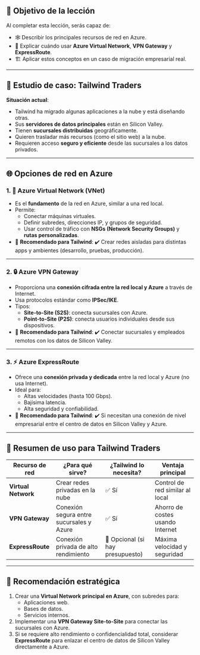 

## 🧭 **Objetivo de la lección**
Al completar esta lección, serás capaz de:
- 🕸️ Describir los principales recursos de red en Azure.
- 🔐 Explicar cuándo usar **Azure Virtual Network**, **VPN Gateway** y **ExpressRoute**.
- 🏗️ Aplicar estos conceptos en un caso de migración empresarial real.

---

## 🧪 **Estudio de caso: Tailwind Traders**
**Situación actual**:
- Tailwind ha migrado algunas aplicaciones a la nube y está diseñando otras.
- Sus **servidores de datos principales** están en Silicon Valley.
- Tienen **sucursales distribuidas** geográficamente.
- Quieren trasladar más recursos (como el sitio web) a la nube.
- Requieren acceso **seguro y eficiente** desde las sucursales a los datos privados.

---

## 🌐 **Opciones de red en Azure**

### 1. 🧠 **Azure Virtual Network (VNet)**
- Es el **fundamento** de la red en Azure, similar a una red local.
- Permite:
  - Conectar máquinas virtuales.
  - Definir subredes, direcciones IP, y grupos de seguridad.
  - Usar control de tráfico con **NSGs (Network Security Groups)** y **rutas personalizadas**.
- 📍 **Recomendado para Tailwind**: ✔️ Crear redes aisladas para distintas apps y ambientes (desarrollo, pruebas, producción).

---

### 2. 🔒 **Azure VPN Gateway**
- Proporciona una **conexión cifrada entre la red local y Azure** a través de Internet.
- Usa protocolos estándar como **IPSec/IKE**.
- Tipos:
  - **Site-to-Site (S2S)**: conecta sucursales con Azure.
  - **Point-to-Site (P2S)**: conecta usuarios individuales desde sus dispositivos.
- 📍 **Recomendado para Tailwind**: ✔️ Conectar sucursales y empleados remotos con los datos de Silicon Valley.

---

### 3. ⚡ **Azure ExpressRoute**
- Ofrece una **conexión privada y dedicada** entre la red local y Azure (no usa Internet).
- Ideal para:
  - Altas velocidades (hasta 100 Gbps).
  - Bajísima latencia.
  - Alta seguridad y confiabilidad.
- 📍 **Recomendado para Tailwind**: ✔️ Si necesitan una conexión de nivel empresarial entre el centro de datos en Silicon Valley y Azure.

---

## 🧩 **Resumen de uso para Tailwind Traders**

| Recurso de red         | ¿Para qué sirve? | ¿Tailwind lo necesita? | Ventaja principal                  |
|------------------------|------------------|-------------------------|------------------------------------|
| **Virtual Network**     | Crear redes privadas en la nube | ✅ Sí                      | Control de red similar al local    |
| **VPN Gateway**         | Conexión segura entre sucursales y Azure | ✅ Sí                      | Ahorro de costes usando Internet   |
| **ExpressRoute**        | Conexión privada de alto rendimiento | 🔄 Opcional (si hay presupuesto) | Máxima velocidad y seguridad       |

---

## 🎯 **Recomendación estratégica**
1. Crear una **Virtual Network principal en Azure**, con subredes para:
   - Aplicaciones web.
   - Bases de datos.
   - Servicios internos.
2. Implementar una **VPN Gateway Site-to-Site** para conectar las sucursales con Azure.
3. Si se requiere alto rendimiento o confidencialidad total, considerar **ExpressRoute** para enlazar el centro de datos de Silicon Valley directamente a Azure.

